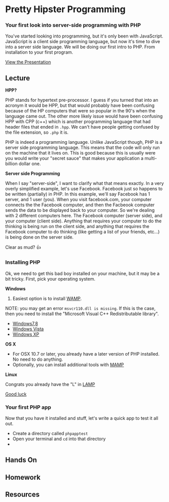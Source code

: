 # Pretty Hipster Programming

### Your first look into server-side programming with PHP

You've started looking into programming, but it's only been with JavaScript. JavaScript is a client side programming language, but now it's time to dive into a server side language. We will be doing our first intro to PHP. From installation to your first program.

[View the Presentation](presentation.pdf)

## Lecture

**HPP?**

PHP stands for hypertext pre-processor. I guess if you turned that into an acronym it would be HPP, but that would probably have been confusing because of the HP computers that were so popular in the 90's when the language came out. The other more likely issue would have been confusing HPP with CPP (c++) which is another programming language that had header files that ended in `.hpp`. We can't have people getting confused by the file extension, so `.php` it is.

PHP is indeed a programming language. Unlike JavaScript though, PHP is a server side programming language. This means that the code will only run on the machine that it lives on. This is good because this is usually were you would write your "secret sauce" that makes your application a multi-billion dollar one.

**Server side Programming**

When I say "server-side", I want to clarify what that means exactly. In a very overly simplified example, let's use Facebook. Facebook just so happens to be written (partially) in PHP. In this example, we'll say Facebook has 1 server, and 1 user (you). When you visit facebook.com, your computer connects the the Facebook computer, and then the Facbeook computer sends the data to be displayed back to your computer. So we're dealing with 2 different computers here. The Facebook computer (server side), and your computer (client side). Anything that requires your computer to do the thinking is being run on the client side, and anything that requires the Facebook computer to do thinking (like getting a list of your friends, etc...) is being done on the server side.

Clear as mud? :thumbsup:

### Installing PHP

Ok, we need to get this bad boy installed on your machine, but it may be a bit tricky. First, pick your operating system.

**Windows**

1. Easiest option is to install [WAMP](https://www.wampserver.com/en/).

NOTE: you may get an error `msvcr110.dll is missing`. If this is the case, then you need to install the "Microsoft Visual C++ Redistributable library".

* [Windows7,8](http://www.microsoft.com/en-us/download/details.aspx?id=30679#)
* [Windows Vista](http://www.microsoft.com/en-us/download/details.aspx?id=5555)
* [Windows XP](http://www.microsoft.com/en-us/download/details.aspx?id=3387)

**OS X**

* For OSX 10.7 or later, you already have a later version of PHP installed. No need to do anything.
* Optionally, you can install additional tools with [MAMP](https://www.mamp.info/en/)


**Linux**

Congrats you already have the "L" in [LAMP](http://en.wikipedia.org/wiki/LAMP_%28software_bundle%29)

[Good luck](http://php.net/manual/en/install.unix.php)


### Your first PHP app

Now that you have it installed and stuff, let's write a quick app to test it all out.

* Create a directory called `phpapptest`
* Open your terminal and `cd` into that directory
* 

## Hands On

## Homework

## Resources
